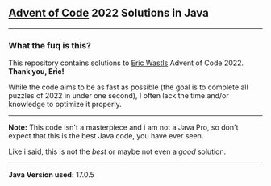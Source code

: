 ## [Advent of Code](https://adventofcode.com/) 2022 Solutions in Java

<hr>

### What the fuq is this?

This repository contains solutions to [Eric Wastls](https://twitter.com/ericwastl) Advent of Code 2022. 
<br>**Thank you, Eric!**

While the code aims to be as fast as possible (the goal is to complete all puzzles of 2022 in under one second), 
I often lack the time and/or knowledge to optimize it properly.

<hr>

**Note:** This code isn't a masterpiece and i am not a Java Pro, so don't expect that this is the best Java code, you have ever seen.

Like i said, this is not the *best* or maybe not even a *good* solution.

<hr>

**Java Version used:** 17.0.5
